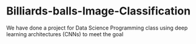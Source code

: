 # Billiards-balls-Image-Classification
We have done a project for Data Science Programming class using deep learning architectures (CNNs) to meet the goal
